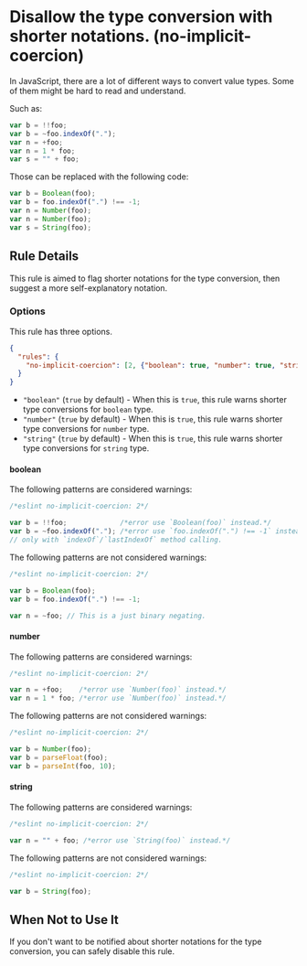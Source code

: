 # Disallow the type conversion with shorter notations. (no-implicit-coercion)

In JavaScript, there are a lot of different ways to convert value types.
Some of them might be hard to read and understand.

Such as:

```js
var b = !!foo;
var b = ~foo.indexOf(".");
var n = +foo;
var n = 1 * foo;
var s = "" + foo;
```

Those can be replaced with the following code:

```js
var b = Boolean(foo);
var b = foo.indexOf(".") !== -1;
var n = Number(foo);
var n = Number(foo);
var s = String(foo);
```

## Rule Details

This rule is aimed to flag shorter notations for the type conversion, then suggest a more self-explanatory notation.

### Options

This rule has three options.

```json
{
  "rules": {
    "no-implicit-coercion": [2, {"boolean": true, "number": true, "string": true}]
  }
}
```

* `"boolean"` (`true` by default) - When this is `true`, this rule warns shorter type conversions for `boolean` type.
* `"number"` (`true` by default) - When this is `true`, this rule warns shorter type conversions for `number` type.
* `"string"` (`true` by default) - When this is `true`, this rule warns shorter type conversions for `string` type.

#### boolean

The following patterns are considered warnings:

```js
/*eslint no-implicit-coercion: 2*/

var b = !!foo;             /*error use `Boolean(foo)` instead.*/
var b = ~foo.indexOf("."); /*error use `foo.indexOf(".") !== -1` instead.*/
// only with `indexOf`/`lastIndexOf` method calling.

```

The following patterns are not considered warnings:

```js
/*eslint no-implicit-coercion: 2*/

var b = Boolean(foo);
var b = foo.indexOf(".") !== -1;

var n = ~foo; // This is a just binary negating.
```

#### number

The following patterns are considered warnings:

```js
/*eslint no-implicit-coercion: 2*/

var n = +foo;    /*error use `Number(foo)` instead.*/
var n = 1 * foo; /*error use `Number(foo)` instead.*/
```

The following patterns are not considered warnings:

```js
/*eslint no-implicit-coercion: 2*/

var b = Number(foo);
var b = parseFloat(foo);
var b = parseInt(foo, 10);
```

#### string

The following patterns are considered warnings:

```js
/*eslint no-implicit-coercion: 2*/

var n = "" + foo; /*error use `String(foo)` instead.*/
```

The following patterns are not considered warnings:

```js
/*eslint no-implicit-coercion: 2*/

var b = String(foo);
```

## When Not to Use It

If you don't want to be notified about shorter notations for the type conversion, you can safely disable this rule.
